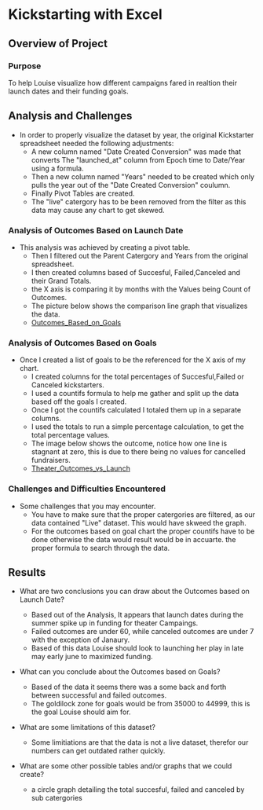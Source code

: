 # Kickstarting with Excel

## Overview of Project

### Purpose
To help Louise visualize how different campaigns fared in realtion their launch dates and their funding goals.

## Analysis and Challenges
- In order to properly visualize the dataset by year, the original Kickstarter spreadsheet needed the following adjustments:
	* A new column named "Date Created Conversion" was made that converts The "launched_at" column from Epoch time to Date/Year using a formula.
	* Then a new column named "Years" needed to be created which only pulls the year out of the "Date Created Conversion" coulumn.
	* Finally Pivot Tables are created. 
	* The "live" catergory has to be been removed from the filter as this data may cause any chart to get skewed.
### Analysis of Outcomes Based on Launch Date
- This analysis was achieved by creating a pivot table. 
	* Then  I filtered out the Parent Catergory and Years from the original spreadsheet. 
	* I then created columns based of Succesful, Failed,Canceled and their Grand Totals.
	* the X axis is comparing it by months with the Values being Count of Outcomes. 
	* The picture below shows the comparison line graph that visualizes the data.
	* [Outcomes_Based_on_Goals](Outcomes_Based_on_Goals.png)
	
	
### Analysis of Outcomes Based on Goals
- Once I created a list of goals to be the referenced for the X axis of my chart. 
	* I created columns for the total percentages of Succesful,Failed or Canceled kickstarters.
	* I used a countifs formula to help me gather and split up the data based off the goals I created. 
	* Once I got the countifs calculated I totaled them up in a separate columns.
	* I used the totals to run a simple percentage calculation, to get the total percentage values.
	* The image below shows the outcome, notice how one line is stagnant at zero, this is due to there being no values for cancelled fundraisers.
	* [Theater_Outcomes_vs_Launch](Theater_Outcomes_vs_Launch.png)
	
### Challenges and Difficulties Encountered
- Some challenges that you may encounter.
	* You have to make sure that the proper catergories are filtered, as our data contained "Live" dataset. This would have skweed the graph.
	* For the outcomes based on goal chart the proper countifs have to be done otherwise the data would result would be in accuarte. the proper formula to search through the data.
## Results

- What are two conclusions you can draw about the Outcomes based on Launch Date?
	* Based out of the Analysis, It appears that launch dates during the summer spike up in funding for theater Campaings.
	* Failed outcomes are under 60, while canceled outcomes are under 7 with the exception of Janaury.
	* Based of this data Louise should look to launching her play in late may early june to maximized funding.
	
- What can you conclude about the Outcomes based on Goals?
	* Based of the data it seems there was a some back and forth between successful and failed outcomes.
	* The goldilock zone for goals would be from 35000 to 44999, this is the goal Louise should aim for.
	
- What are some limitations of this dataset?
	* Some limitiations are that the data is not a live dataset, therefor our numbers can get outdated rather quickly. 

- What are some other possible tables and/or graphs that we could create?
	* a circle graph detailing the total succesful, failed and canceled by sub catergories
	
